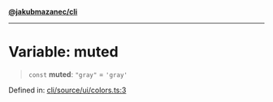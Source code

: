 [**@jakubmazanec/cli**](../../../README.md)

---

# Variable: muted

> `const` **muted**: `"gray"` = `'gray'`

Defined in:
[cli/source/ui/colors.ts:3](https://github.com/jakubmazanec/tools/blob/4a8f82fa13ce52bb52e412e9ac98b543cce14fc2/packages/cli/source/ui/colors.ts#L3)
